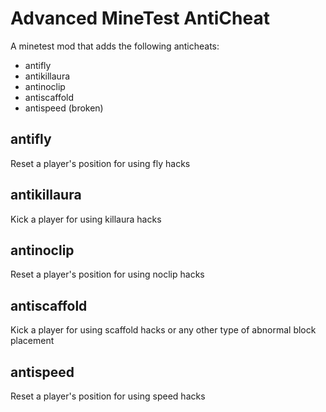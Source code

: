 # Advanced MineTest AntiCheat
A minetest mod that adds the following anticheats:
* antifly
* antikillaura
* antinoclip
* antiscaffold
* antispeed (broken)

## antifly
Reset a player's position for using fly hacks

## antikillaura
Kick a player for using killaura hacks

## antinoclip
Reset a player's position for using noclip hacks

## antiscaffold
Kick a player for using scaffold hacks or any other type of abnormal block placement

## antispeed
Reset a player's position for using speed hacks
